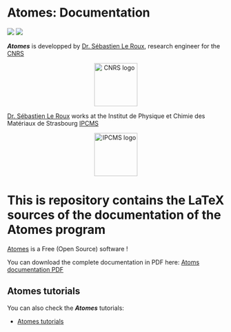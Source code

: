 # Atomes: Documentation

![](https://github.com/atomes/atomes-doc.io/workflows/ns/badge.svg)
![](https://www.codefactor.io/repository/github/atomes/atomes-doc/badge)

***Atomes*** is developped by [Dr. Sébastien Le Roux][slr], research engineer for the [CNRS][cnrs]

<p align="center">
  <a href="https://www.cnrs.fr/"><img width="100" src="https://www.cnrs.fr/themes/custom/cnrs/logo.svg" alt="CNRS logo" align="center"></a>
</p>

[Dr. Sébastien Le Roux][slr] works at the Institut de Physique et Chimie des Matériaux de Strasbourg [IPCMS][ipcms]

<p align="center">
  <a href="https://www.ipcms.fr/"><img width="100" src="https://www.ipcms.fr/wp-content/uploads/2020/09/cropped-dessin_logo_IPCMS_couleur_vectoriel_r%C3%A9%C3%A9quilibr%C3%A9-2.png" alt="IPCMS logo" align="center"></a>
</p>

# This is repository contains the LaTeX sources of the documentation of the Atomes program

[Atomes][atomes] is a Free (Open Source) software !

You can download the complete documentation in PDF here: [Atoms documentation PDF][atomes-doc]

## Atomes tutorials

You can also check the ***Atomes*** tutorials:

- [Atomes tutorials][atomes-tuto]

[slr]:https://www.ipcms.fr/sebastien-le-roux/
[cnrs]:https://www.cnrs.fr/
[ipcms]:https://www.ipcms.fr/
[github]:https://github.com/
[jekyll]:https://jekyllrb.com/
[atomes]:https://atomes.ipcms.fr/
[atomes-doc]:/atomes-manual.pdf
[atomes-tuto]:https://atomes.ipcms.fr/
